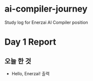 # ai-compiler-journey
Study log for Enerzai AI Compiler position

# Day 1 Report

## 오늘 한 것
- Hello, Enerzai! 출력